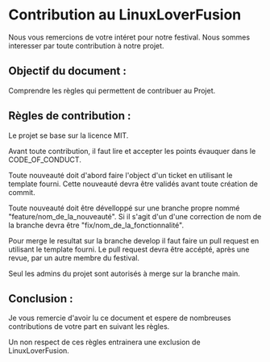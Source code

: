# Contribution au LinuxLoverFusion
Nous vous remercions de votre intéret pour notre festival. Nous sommes interesser par toute contribution à notre projet. 

## Objectif du document : 
Comprendre les règles qui permettent de contribuer au Projet. 

## Règles de contribution : 
Le projet se base sur la licence MIT. 

Avant toute contribution, il faut lire et accepter les points évauquer dans le CODE_OF_CONDUCT.

Toute nouveauté doit d'abord faire l'object d'un ticket en utilisant le template fourni. Cette nouveauté devra être validés avant toute création de commit. 

Toute nouveauté doit être dévelloppé sur une branche propre nommé "feature/nom_de_la_nouveauté". 
Si il s'agit d'un d'une correction de nom de la branche devra être "fix/nom_de_la_fonctionnalité".

Pour merge le resultat sur la branche develop il faut faire un pull request en utilisant le template fourni.
Le pull request devra être accépté, après une revue, par un autre membre du festival. 

Seul les admins du projet sont autorisés à merge sur la branche main. 

## Conclusion : 

Je vous remercie d'avoir lu ce document et espere de nombreuses contributions de votre part en suivant les règles. 

Un non respect de ces règles entrainera une exclusion de LinuxLoverFusion.  
 
